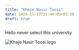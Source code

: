 ```yaml
---
title: "Khaje Nasir Toosi"
date: 2024-11-17T21:44:05+03:30
draft: true
---
```


Hello never select this university

![Khaje Nasir Toosi logo](/images/K._N._Toosi_University_of_Technology.png)